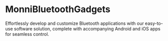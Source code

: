 # MonniBluetoothGadgets
Effortlessly develop and customize Bluetooth applications with our easy-to-use software solution, complete with accompanying Android and iOS apps for seamless control.
